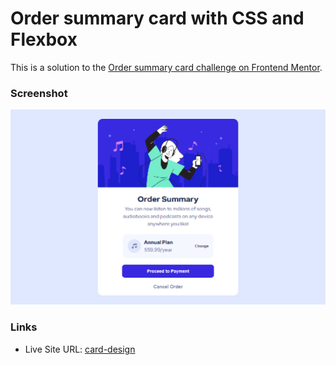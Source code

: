 #  Order summary card with CSS and Flexbox

This is a solution to the [Order summary card challenge on Frontend Mentor](https://www.frontendmentor.io/challenges/order-summary-component-QlPmajDUj).


### Screenshot

![](./design/myScreenshot1.png)

### Links

- Live Site URL: [card-design](https://github.io/starman1999/Order-Summary-Card-Design)


